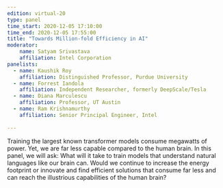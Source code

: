```yaml
---
edition: virtual-20
type: panel
time_start: 2020-12-05 17:10:00
time_end: 2020-12-05 17:55:00
title: "Towards Million-fold Efficiency in AI"
moderator:
    name: Satyam Srivastava
    affiliation: Intel Corporation
panelists: 
  - name: Kaushik Roy
    affiliation: Distinguished Professor, Purdue University
  - name: Forrest Iandola
    affiliation: Independent Researcher, formerly DeepScale/Tesla
  - name: Diana Marculescu
    affiliation: Professor, UT Austin
  - name: Ram Krishnamurthy
    affiliation: Senior Principal Engineer, Intel
 
---
```

 Training the largest known transformer models consume megawatts of power. Yet, we are far less capable compared to the human brain. In this panel, we will ask: What will it take to train models that understand natural languages like our brain can. Would we continue to increase the energy footprint or innovate and find efficient solutions that consume far less and can reach the illustrious capabilities of the human brain?
